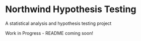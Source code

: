 # Northwind Hypothesis Testing
A statistical analysis and hypothesis testing project

Work in Progress - README coming soon!
